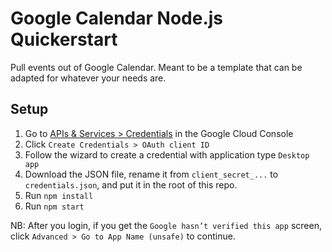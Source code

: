 # Google Calendar Node.js Quickerstart

Pull events out of Google Calendar. Meant to be a template that can be adapted for whatever your needs are.

## Setup

1. Go to [APIs & Services > Credentials](https://console.cloud.google.com/apis/credentials) in the Google Cloud Console
2. Click `Create Credentials > OAuth client ID`
3. Follow the wizard to create a credential with application type `Desktop app`
4. Download the JSON file, rename it from `client_secret_...` to `credentials.json`, and put it in the root of this repo.
5. Run `npm install`
6. Run `npm start`

NB: After you login, if you get the `Google hasn’t verified this app` screen, click `Advanced > Go to App Name (unsafe)` to continue.
